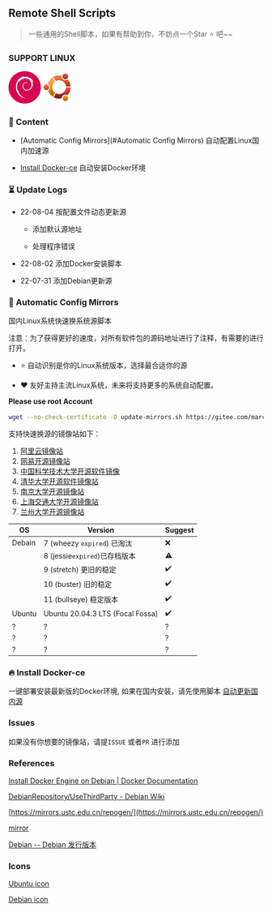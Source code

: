## Remote Shell Scripts

> 一些通用的Shell脚本，如果有帮助到你，不妨点一个Star :star: 吧~~

### SUPPORT LINUX

![](./icons/debian.png)![](./icons/ubuntu.png)

### :bookmark_tabs: Content

- [Automatic Config Mirrors](#Automatic Config Mirrors) 自动配置Linux国内加速源

- [Install Docker-ce]() 自动安装Docker环境

### :hourglass_flowing_sand: Update Logs

- 22-08-04 按配置文件动态更新源
  
  - 添加默认源地址
  
  - 处理程序错误

- 22-08-02 添加Docker安装脚本

- 22-07-31 添加Debian更新源

### :checkered_flag: Automatic Config Mirrors

国内Linux系统快速换系统源脚本

注意：为了获得更好的速度，对所有软件包的源码地址进行了注释，有需要的进行打开。


- :star: 自动识别是你的Linux系统版本，选择最合适你的源

- :heart: 友好主持主流Linux系统，未来将支持更多的系统自动配置。


**Please use root Account**

```bash
wget --no-check-certificate -O update-mirrors.sh https://gitee.com/marchocode/shell/raw/master/update-mirrors.sh && bash update-mirrors.sh
```

支持快速换源的镜像站如下：

1. [阿里云镜像站](https://mirrors.aliyun.com)
2. [网易开源镜像站](https://mirrors.163.com)
3. [中国科学技术大学开源软件镜像](https://mirrors.ustc.edu.cn)
4. [清华大学开源软件镜像站](https://mirrors.tuna.tsinghua.edu.cn)
5. [南京大学开源镜像站](https://mirror.nju.edu.cn)
6. [上海交通大学开源镜像站](https://mirror.sjtu.edu.cn)
7. [兰州大学开源镜像站](https://mirror.lzu.edu.cn)

| OS     | Version                  | Suggest            |
| ------ | ------------------------ | ------------------ |
| Debain | 7 (wheezy `expired`) 已淘汰 | :x:                |
|        | 8 (jessie`expired`)已存档版本 | :warning:          |
|        | 9 (stretch) 更旧的稳定        | :heavy_check_mark: |
|        | 10 (buster) 旧的稳定         | :heavy_check_mark: |
|        | 11 (bullseye) 稳定版本       | :heavy_check_mark: |
| Ubuntu | Ubuntu 20.04.3 LTS (Focal Fossa)                        | :heavy_check_mark:                  |
| ?      | ?                        | ?                  |
| ?      | ?                        | ?                  |
| ?      | ?                        | ?                  |



### :fire: Install Docker-ce

一键部署安装最新版的Docker环境, 如果在国内安装，请先使用脚本 [自动更新国内源]()





### Issues

如果没有你想要的镜像站，请提`ISSUE` 或者`PR` 进行添加

### References

[Install Docker Engine on Debian | Docker Documentation](https://docs.docker.com/engine/install/debian/)

[DebianRepository/UseThirdParty - Debian Wiki](https://wiki.debian.org/DebianRepository/UseThirdParty)

[https://mirrors.ustc.edu.cn/repogen/](https://mirrors.ustc.edu.cn/repogen/)

[mirror](https://www.debian.org/mirror/sponsors.zh-cn.html)

[Debian -- Debian 发行版本](https://www.debian.org/releases/)



### Icons

[Ubuntu icon](https://www.shareicon.net/ubuntu-194940)

[Debian icon](https://www.shareicon.net/debian-101872)